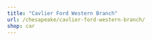 ```yaml
---
title: "Cavlier Ford Western Branch"
url: /chesapeake/cavlier-ford-western-branch/
shop: car
---
```

